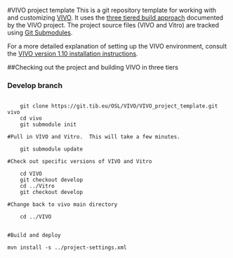 #VIVO project template
This is a git repository template for working with and customizing [VIVO](http://vivoweb.org/).  It uses the [three tiered build approach](https://wiki.duraspace.org/display/VIVO/Building+VIVO+in+3+tiers) documented by the VIVO project.  The project source files (VIVO and Vitro) are tracked using [Git Submodules](http://git-scm.com/book/en/Git-Tools-Submodules).

For a more detailed explanation of setting up the VIVO environment, consult the
[VIVO version 1.10 installation instructions](https://wiki.duraspace.org/display/VIVODOC110x/Installing+VIVO).

##Checking out the project and building VIVO in three tiers

### Develop branch
~~~

    git clone https://git.tib.eu/OSL/VIVO/VIVO_project_template.git vivo
    cd vivo
    git submodule init

#Pull in VIVO and Vitro.  This will take a few minutes.

    git submodule update

#Check out specific versions of VIVO and Vitro

    cd VIVO
    git checkout develop
    cd ../Vitro
    git checkout develop

#Change back to vivo main directory

    cd ../VIVO


#Build and deploy

mvn install -s ../project-settings.xml

